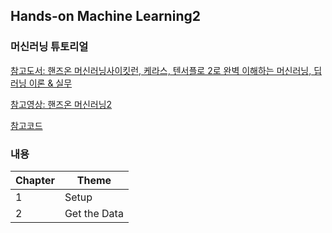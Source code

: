 ## Hands-on Machine Learning2

### 머신러닝 튜토리얼 
[참고도서: 핸즈온 머신러닝사이킷런, 케라스, 텐서플로 2로 완벽 이해하는 머신러닝, 딥러닝 이론 & 실무](https://search.shopping.naver.com/book/catalog/42506353624?cat_id=50010921&frm=PBOKMOD&query=%ED%95%B8%EC%A6%88%EC%98%A8+%EB%A8%B8%EC%8B%A0%EB%9F%AC%EB%8B%9D&NaPm=ct%3Dlnzlo5q0%7Cci%3Dd8e611f7bbe849cf39569046ed5c5e47d3c18f73%7Ctr%3Dboknx%7Csn%3D95694%7Chk%3D8e368298ef3d5e0a5ab4ba7eb380f7c738167fb2)

[참고영상: 핸즈온 머신러닝2](https://www.youtube.com/watch?v=kpuRasV_Q9k&list=PLJN246lAkhQjX3LOdLVnfdFaCbGouEBeb&index=1&t=222s)

[참고코드]( http://bit.ly/homl2-git)

### 내용

|Chapter|Theme|
|-------|-----|
|1      |Setup|
|2      |Get the Data|
